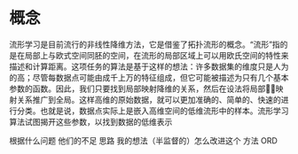 # 概念
流形学习是目前流行的非线性降维方法，它是借鉴了拓扑流形的概念。“流形”指的是在局部上与欧式空间同胚的空间，在流形的局部区域上可以用欧氏空间的特性来描述和计算距离。这项任务的算法是基于这样的想法：许多数据集的维度只是人为的高；尽管每数据点可能由成千上万的特征组成，但它可能被描述为只有几个基本参数的函数。因此，我们只要找到局部映射降维的关系，然后在设法将局部映射关系推广到全局。这样高维的原始数据，就可以更加准确的、简单的、快速的进行分类。也就是说，数据点实际上是嵌入高维空间的低维流形中的样本。流形学习算法试图揭开这些参数，以找到数据的低维表示


根据什么问题 他们的不足
思路     我的想法（半监督的）怎么改进这个
方法     ORD
